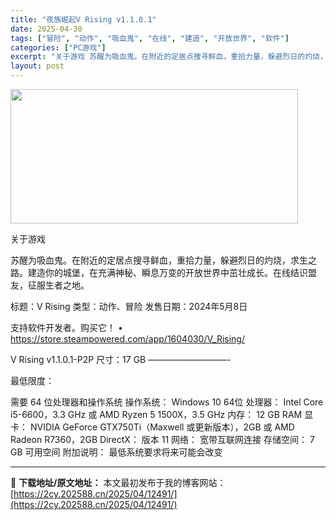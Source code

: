 ```yaml
---
title: "夜族崛起V Rising v1.1.0.1"
date: 2025-04-30
tags: ["冒险", "动作", "吸血鬼", "在线", "建造", "开放世界", "软件"]
categories: ["PC游戏"]
excerpt: "关于游戏 苏醒为吸血鬼。在附近的定居点搜寻鲜血，重拾力量，躲避烈日的灼烧，求生之路。建造你的城堡，在充满神秘、瞬息万变的开放世界中茁壮成长。在线结识盟友，征服生者之地。 标题：V Rising 类型：动作、冒险 发售日期：2024年5月8日 支持软件开发者。购买它！ • https://store.&hellip;"
layout: post
---
```


<img class="aligncenter size-full wp-image-12475" src="https://2cy.202588.cn/wp-content/uploads/2025/04/2025043001434819.webp" alt="" width="460" height="215" />

关于游戏

苏醒为吸血鬼。在附近的定居点搜寻鲜血，重拾力量，躲避烈日的灼烧，求生之路。建造你的城堡，在充满神秘、瞬息万变的开放世界中茁壮成长。在线结识盟友，征服生者之地。

标题：V Rising
类型：动作、冒险
发售日期：2024年5月8日

支持软件开发者。购买它！
• https://store.steampowered.com/app/1604030/V_Rising/

V Rising v1.1.0.1-P2P
尺寸：17 GB
—————————-

最低限度：

需要 64 位处理器和操作系统
操作系统： Windows 10 64位
处理器： Intel Core i5-6600，3.3 GHz 或 AMD Ryzen 5 1500X，3.5 GHz
内存： 12 GB RAM
显卡： NVIDIA GeForce GTX750Ti（Maxwell 或更新版本），2GB 或 AMD Radeon R7360，2GB
DirectX： 版本 11
网络： 宽带互联网连接
存储空间： 7 GB 可用空间
附加说明： 最低系统要求将来可能会改变

---
📖 **下载地址/原文地址：** 本文最初发布于我的博客网站：[https://2cy.202588.cn/2025/04/12491/](https://2cy.202588.cn/2025/04/12491/)
